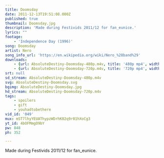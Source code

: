 ```yaml
---
title: Doomsday
date: 2011-12-13T19:51:08.000Z
published: true
thumbnail: Doomsday.jpg
description: 'Made during Festivids 2011/12 for fan_eunice.'
lyrics: ""
footage:
    - 'Independence Day (1996)'
song: Doomsday
artist: Nero
song_info_url: 'https://en.wikipedia.org/wiki/Nero_%28band%29'
downloads:
    - {url: AbsoluteDestiny-Doomsday-480p.m4v, title: '480p mp4', width: 848, height: 352, mimetype: video/mp4}
    - {url: AbsoluteDestiny-Doomsday-720p.m4v, title: '720p mp4', width: 1280, height: 544, mimetype: video/mp4}
srt: null
sd_stream: AbsoluteDestiny-Doomsday-480p.m4v
svg: AbsoluteDestiny-Doomsday.svg
bgimg: AbsoluteDestiny-Doomsday.jpg
hd_stream: AbsoluteDestiny-Doomsday-720p.m4v
tags:
    - spoilers
    - gift
    - youhadtobethere
vid_id: '049'
mux: mST7lhyYEUAThypzWDrhK02q9r01hXoCg3
yt_id: 4bOFMmgO9bY
pw: 848
ph: 352

---
```

Made during Festivids 2011/12 for fan_eunice.